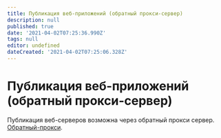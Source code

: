 ```yaml
---
title: Публикация веб-приложений (обратный прокси-сервер)
description: null
published: true
date: '2021-04-02T07:25:36.990Z'
tags: null
editor: undefined
dateCreated: '2021-04-02T07:25:06.328Z'
---
```


# Публикация веб-приложений \(обратный прокси-сервер\)

Публикация веб-серверов возможна через обратный прокси сервер. [Обратный-прокси](https://github.com/ideco-team/docsUTM/tree/c6fdc8e9437797db7478b8404ef059e57173d3af/Настройка/Сервисы/Обратный-прокси/README.md).

